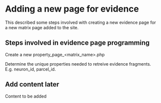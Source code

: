 Adding a new page for evidence
=============================

This described some steps involved with creating a new evidence page for a new matrix page added to the site.

Steps involved in evidence page programming
----------------

Create a new property_page_<matrix_name>.php

Determine the unique properties needed to retreive evidence fragments.
E.g. neuron_id, parcel_id.

Add content later
---------------------

Content to be added
